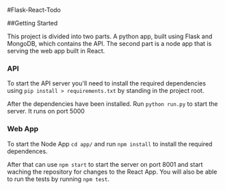 #Flask-React-Todo

##Getting Started

This project is divided into two parts. A python app, built using Flask and MongoDB, which contains the API. The second part is a node app that is serving the web app built in React.

### API
To start the API server you'll need to install the required dependencies using ```pip install > requirements.txt``` by standing in the project root.

After the dependencies have been installed. Run ```python run.py``` to start the server. It runs on port 5000

### Web App
To start the Node App ```cd app/``` and run ```npm install``` to install the required dependences.

After that can use ```npm start``` to start the server on port 8001 and start waching the repository for changes to the React App. You will also be able to run the tests by running ```npm test```.

